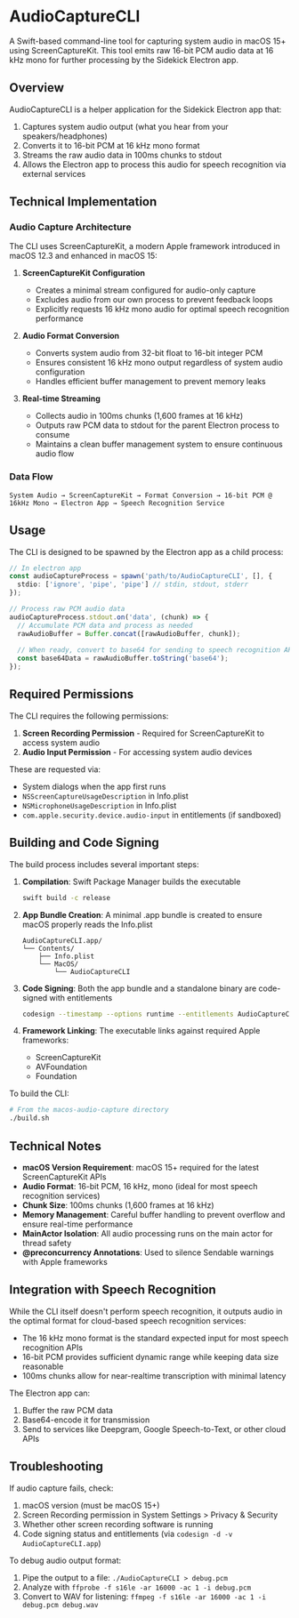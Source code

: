 # AudioCaptureCLI

A Swift-based command-line tool for capturing system audio in macOS 15+ using ScreenCaptureKit. This tool emits raw 16-bit PCM audio data at 16 kHz mono for further processing by the Sidekick Electron app.

## Overview

AudioCaptureCLI is a helper application for the Sidekick Electron app that:

1. Captures system audio output (what you hear from your speakers/headphones)
2. Converts it to 16-bit PCM at 16 kHz mono format
3. Streams the raw audio data in 100ms chunks to stdout
4. Allows the Electron app to process this audio for speech recognition via external services

## Technical Implementation

### Audio Capture Architecture

The CLI uses ScreenCaptureKit, a modern Apple framework introduced in macOS 12.3 and enhanced in macOS 15:

1. **ScreenCaptureKit Configuration**
   - Creates a minimal stream configured for audio-only capture
   - Excludes audio from our own process to prevent feedback loops
   - Explicitly requests 16 kHz mono audio for optimal speech recognition performance

2. **Audio Format Conversion**
   - Converts system audio from 32-bit float to 16-bit integer PCM
   - Ensures consistent 16 kHz mono output regardless of system audio configuration
   - Handles efficient buffer management to prevent memory leaks

3. **Real-time Streaming**
   - Collects audio in 100ms chunks (1,600 frames at 16 kHz)
   - Outputs raw PCM data to stdout for the parent Electron process to consume
   - Maintains a clean buffer management system to ensure continuous audio flow

### Data Flow

```
System Audio → ScreenCaptureKit → Format Conversion → 16-bit PCM @ 16kHz Mono → Electron App → Speech Recognition Service
```

## Usage

The CLI is designed to be spawned by the Electron app as a child process:

```typescript
// In electron app
const audioCaptureProcess = spawn('path/to/AudioCaptureCLI', [], {
  stdio: ['ignore', 'pipe', 'pipe'] // stdin, stdout, stderr
});

// Process raw PCM audio data
audioCaptureProcess.stdout.on('data', (chunk) => {
  // Accumulate PCM data and process as needed
  rawAudioBuffer = Buffer.concat([rawAudioBuffer, chunk]);
  
  // When ready, convert to base64 for sending to speech recognition API
  const base64Data = rawAudioBuffer.toString('base64');
});
```

## Required Permissions

The CLI requires the following permissions:

1. **Screen Recording Permission** - Required for ScreenCaptureKit to access system audio
2. **Audio Input Permission** - For accessing system audio devices

These are requested via:
- System dialogs when the app first runs
- `NSScreenCaptureUsageDescription` in Info.plist
- `NSMicrophoneUsageDescription` in Info.plist
- `com.apple.security.device.audio-input` in entitlements (if sandboxed)

## Building and Code Signing

The build process includes several important steps:

1. **Compilation**: Swift Package Manager builds the executable
   ```bash
   swift build -c release
   ```

2. **App Bundle Creation**: A minimal .app bundle is created to ensure macOS properly reads the Info.plist
   ```
   AudioCaptureCLI.app/
   └── Contents/
       ├── Info.plist
       └── MacOS/
           └── AudioCaptureCLI
   ```

3. **Code Signing**: Both the app bundle and a standalone binary are code-signed with entitlements
   ```bash
   codesign --timestamp --options runtime --entitlements AudioCaptureCLI.entitlements --sign "..." AudioCaptureCLI.app
   ```

4. **Framework Linking**: The executable links against required Apple frameworks:
   - ScreenCaptureKit
   - AVFoundation
   - Foundation

To build the CLI:
```bash
# From the macos-audio-capture directory
./build.sh
```

## Technical Notes

- **macOS Version Requirement**: macOS 15+ required for the latest ScreenCaptureKit APIs
- **Audio Format**: 16-bit PCM, 16 kHz, mono (ideal for most speech recognition services)
- **Chunk Size**: 100ms chunks (1,600 frames at 16 kHz)
- **Memory Management**: Careful buffer handling to prevent overflow and ensure real-time performance
- **MainActor Isolation**: All audio processing runs on the main actor for thread safety
- **@preconcurrency Annotations**: Used to silence Sendable warnings with Apple frameworks

## Integration with Speech Recognition

While the CLI itself doesn't perform speech recognition, it outputs audio in the optimal format for cloud-based speech recognition services:

- The 16 kHz mono format is the standard expected input for most speech recognition APIs
- 16-bit PCM provides sufficient dynamic range while keeping data size reasonable
- 100ms chunks allow for near-realtime transcription with minimal latency

The Electron app can:
1. Buffer the raw PCM data
2. Base64-encode it for transmission
3. Send to services like Deepgram, Google Speech-to-Text, or other cloud APIs

## Troubleshooting

If audio capture fails, check:
1. macOS version (must be macOS 15+)
2. Screen Recording permission in System Settings > Privacy & Security
3. Whether other screen recording software is running
4. Code signing status and entitlements (via `codesign -d -v AudioCaptureCLI.app`)

To debug audio output format:
1. Pipe the output to a file: `./AudioCaptureCLI > debug.pcm`
2. Analyze with `ffprobe -f s16le -ar 16000 -ac 1 -i debug.pcm`
3. Convert to WAV for listening: `ffmpeg -f s16le -ar 16000 -ac 1 -i debug.pcm debug.wav` 